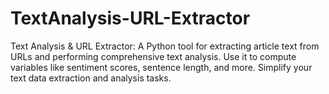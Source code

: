 # TextAnalysis-URL-Extractor
Text Analysis &amp; URL Extractor: A Python tool for extracting article text from URLs and performing comprehensive text analysis. Use it to compute variables like sentiment scores, sentence length, and more. Simplify your text data extraction and analysis tasks.
